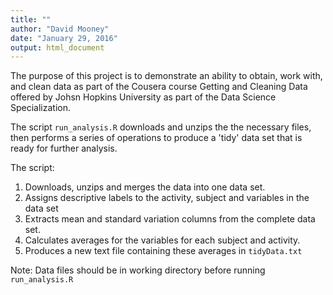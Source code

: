 ```yaml
---
title: ""
author: "David Mooney"
date: "January 29, 2016"
output: html_document
---
```


The purpose of this project is to demonstrate an ability to obtain, work with, and clean data as part of the Cousera course Getting and Cleaning Data offered by Johsn Hopkins University as part of the Data Science Specialization. 

The script `run_analysis.R` downloads and unzips the the necessary files, then performs a series of operations to produce a 'tidy' data set that is ready for further analysis.

The script:
1. Downloads, unzips and merges the data into one data set.
2. Assigns descriptive labels to the activity, subject and variables in the data set
3. Extracts mean and standard variation columns from the complete data set.
4. Calculates averages for the variables for each subject and activity.
5. Produces a new text file containing these averages in `tidyData.txt`

Note: Data files should be in working directory before running `run_analysis.R`